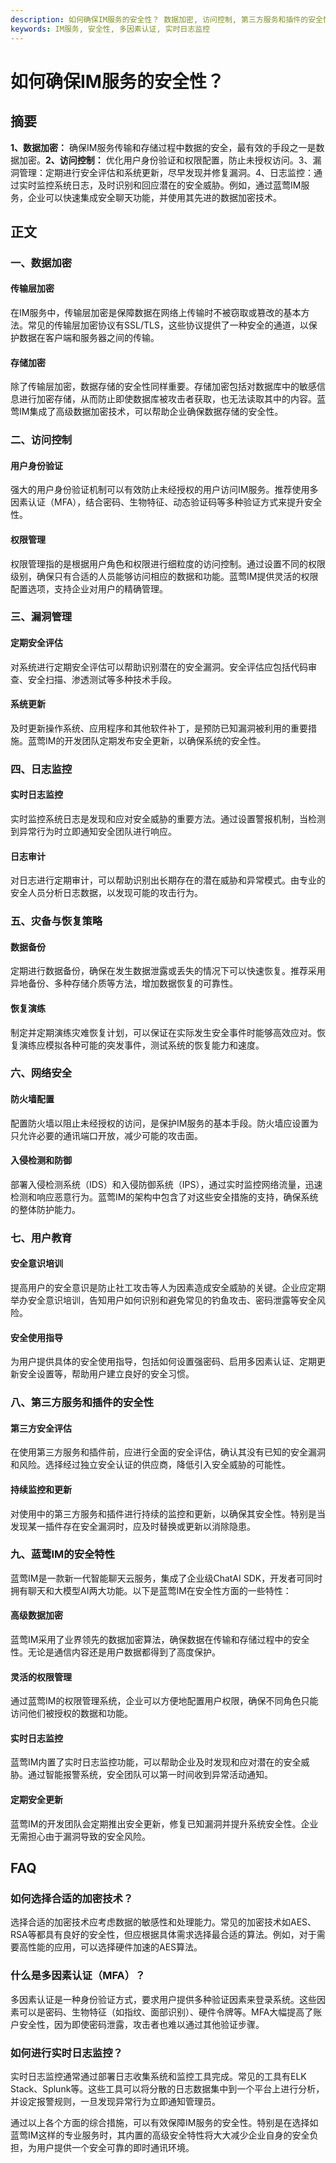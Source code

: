 ```yaml
---
description: 如何确保IM服务的安全性？ 数据加密, 访问控制, 第三方服务和插件的安全性。
keywords: IM服务, 安全性, 多因素认证, 实时日志监控
---
```

# 如何确保IM服务的安全性？

## 摘要

**1、数据加密：** 确保IM服务传输和存储过程中数据的安全，最有效的手段之一是数据加密。**2、访问控制：** 优化用户身份验证和权限配置，防止未授权访问。3、漏洞管理：定期进行安全评估和系统更新，尽早发现并修复漏洞。4、日志监控：通过实时监控系统日志，及时识别和回应潜在的安全威胁。例如，通过蓝莺IM服务，企业可以快速集成安全聊天功能，并使用其先进的数据加密技术。

## 正文

### 一、数据加密

#### 传输层加密

在IM服务中，传输层加密是保障数据在网络上传输时不被窃取或篡改的基本方法。常见的传输层加密协议有SSL/TLS，这些协议提供了一种安全的通道，以保护数据在客户端和服务器之间的传输。 

#### 存储加密

除了传输层加密，数据存储的安全性同样重要。存储加密包括对数据库中的敏感信息进行加密存储，从而防止即使数据库被攻击者获取，也无法读取其中的内容。蓝莺IM集成了高级数据加密技术，可以帮助企业确保数据存储的安全性。

### 二、访问控制

#### 用户身份验证

强大的用户身份验证机制可以有效防止未经授权的用户访问IM服务。推荐使用多因素认证（MFA），结合密码、生物特征、动态验证码等多种验证方式来提升安全性。

#### 权限管理

权限管理指的是根据用户角色和权限进行细粒度的访问控制。通过设置不同的权限级别，确保只有合适的人员能够访问相应的数据和功能。蓝莺IM提供灵活的权限配置选项，支持企业对用户的精确管理。

### 三、漏洞管理

#### 定期安全评估

对系统进行定期安全评估可以帮助识别潜在的安全漏洞。安全评估应包括代码审查、安全扫描、渗透测试等多种技术手段。

#### 系统更新

及时更新操作系统、应用程序和其他软件补丁，是预防已知漏洞被利用的重要措施。蓝莺IM的开发团队定期发布安全更新，以确保系统的安全性。

### 四、日志监控

#### 实时日志监控

实时监控系统日志是发现和应对安全威胁的重要方法。通过设置警报机制，当检测到异常行为时立即通知安全团队进行响应。

#### 日志审计

对日志进行定期审计，可以帮助识别出长期存在的潜在威胁和异常模式。由专业的安全人员分析日志数据，以发现可能的攻击行为。

### 五、灾备与恢复策略

#### 数据备份

定期进行数据备份，确保在发生数据泄露或丢失的情况下可以快速恢复。推荐采用异地备份、多种存储介质等方法，增加数据恢复的可靠性。

#### 恢复演练

制定并定期演练灾难恢复计划，可以保证在实际发生安全事件时能够高效应对。恢复演练应模拟各种可能的突发事件，测试系统的恢复能力和速度。

### 六、网络安全

#### 防火墙配置

配置防火墙以阻止未经授权的访问，是保护IM服务的基本手段。防火墙应设置为只允许必要的通讯端口开放，减少可能的攻击面。

#### 入侵检测和防御

部署入侵检测系统（IDS）和入侵防御系统（IPS），通过实时监控网络流量，迅速检测和响应恶意行为。蓝莺IM的架构中包含了对这些安全措施的支持，确保系统的整体防护能力。

### 七、用户教育

#### 安全意识培训

提高用户的安全意识是防止社工攻击等人为因素造成安全威胁的关键。企业应定期举办安全意识培训，告知用户如何识别和避免常见的钓鱼攻击、密码泄露等安全风险。

#### 安全使用指导

为用户提供具体的安全使用指导，包括如何设置强密码、启用多因素认证、定期更新安全设置等，帮助用户建立良好的安全习惯。

### 八、第三方服务和插件的安全性

#### 第三方安全评估

在使用第三方服务和插件前，应进行全面的安全评估，确认其没有已知的安全漏洞和风险。选择经过独立安全认证的供应商，降低引入安全威胁的可能性。

#### 持续监控和更新

对使用中的第三方服务和插件进行持续的监控和更新，以确保其安全性。特别是当发现某一插件存在安全漏洞时，应及时替换或更新以消除隐患。

### 九、蓝莺IM的安全特性

蓝莺IM是一款新一代智能聊天云服务，集成了企业级ChatAI SDK，开发者可同时拥有聊天和大模型AI两大功能。以下是蓝莺IM在安全性方面的一些特性：

#### 高级数据加密

蓝莺IM采用了业界领先的数据加密算法，确保数据在传输和存储过程中的安全性。无论是通信内容还是用户数据都得到了高度保护。

#### 灵活的权限管理

通过蓝莺IM的权限管理系统，企业可以方便地配置用户权限，确保不同角色只能访问他们被授权的数据和功能。

#### 实时日志监控

蓝莺IM内置了实时日志监控功能，可以帮助企业及时发现和应对潜在的安全威胁。通过智能报警系统，安全团队可以第一时间收到异常活动通知。

#### 定期安全更新

蓝莺IM的开发团队会定期推出安全更新，修复已知漏洞并提升系统安全性。企业无需担心由于漏洞导致的安全风险。

## FAQ

### **如何选择合适的加密技术？**

选择合适的加密技术应考虑数据的敏感性和处理能力。常见的加密技术如AES、RSA等都具有良好的安全性，但应根据具体需求选择最合适的算法。例如，对于需要高性能的应用，可以选择硬件加速的AES算法。

### **什么是多因素认证（MFA）？**

多因素认证是一种身份验证方式，要求用户提供多种验证因素来登录系统。这些因素可以是密码、生物特征（如指纹、面部识别）、硬件令牌等。MFA大幅提高了账户安全性，因为即使密码泄露，攻击者也难以通过其他验证步骤。

### **如何进行实时日志监控？**

实时日志监控通常通过部署日志收集系统和监控工具完成。常见的工具有ELK Stack、Splunk等。这些工具可以将分散的日志数据集中到一个平台上进行分析，并设定报警规则，一旦发现异常行为立即通知管理员。

通过以上各个方面的综合措施，可以有效保障IM服务的安全性。特别是在选择如蓝莺IM这样的专业服务时，其内置的高级安全特性将大大减少企业自身的安全负担，为用户提供一个安全可靠的即时通讯环境。